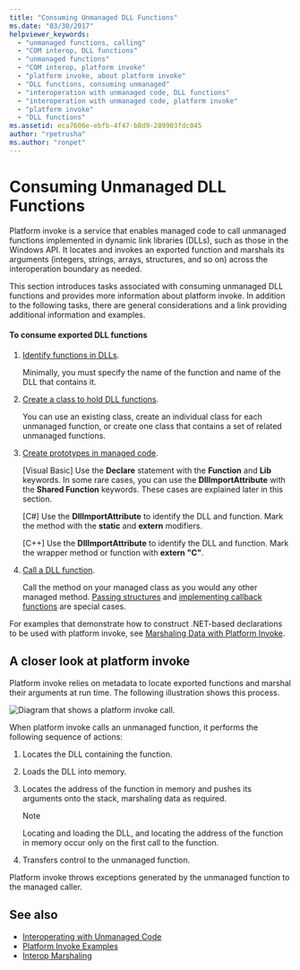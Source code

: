 ```yaml
---
title: "Consuming Unmanaged DLL Functions"
ms.date: "03/30/2017"
helpviewer_keywords: 
  - "unmanaged functions, calling"
  - "COM interop, DLL functions"
  - "unmanaged functions"
  - "COM interop, platform invoke"
  - "platform invoke, about platform invoke"
  - "DLL functions, consuming unmanaged"
  - "interoperation with unmanaged code, DLL functions"
  - "interoperation with unmanaged code, platform invoke"
  - "platform invoke"
  - "DLL functions"
ms.assetid: eca7606e-ebfb-4f47-b8d9-289903fdc045
author: "rpetrusha"
ms.author: "ronpet"
---
```

# Consuming Unmanaged DLL Functions
Platform invoke is a service that enables managed code to call unmanaged functions implemented in dynamic link libraries (DLLs), such as those in the Windows API. It locates and invokes an exported function and marshals its arguments (integers, strings, arrays, structures, and so on) across the interoperation boundary as needed.  
  
 This section introduces tasks associated with consuming unmanaged DLL functions and provides more information about platform invoke. In addition to the following tasks, there are general considerations and a link providing additional information and examples.  
  
#### To consume exported DLL functions  
  
1. [Identify functions in DLLs](identifying-functions-in-dlls.md).  
  
     Minimally, you must specify the name of the function and name of the DLL that contains it.  
  
2. [Create a class to hold DLL functions](creating-a-class-to-hold-dll-functions.md).  
  
     You can use an existing class, create an individual class for each unmanaged function, or create one class that contains a set of related unmanaged functions.  
  
3. [Create prototypes in managed code](creating-prototypes-in-managed-code.md).  
  
     [Visual Basic] Use the **Declare** statement with the **Function** and **Lib** keywords. In some rare cases, you can use the **DllImportAttribute** with the **Shared Function** keywords. These cases are explained later in this section.  
  
     [C#] Use the **DllImportAttribute** to identify the DLL and function. Mark the method with the **static** and **extern** modifiers.  
  
     [C++] Use the **DllImportAttribute** to identify the DLL and function. Mark the wrapper method or function with **extern "C"**.  
  
4. [Call a DLL function](calling-a-dll-function.md).  
  
     Call the method on your managed class as you would any other managed method. [Passing structures](passing-structures.md) and [implementing callback functions](callback-functions.md) are special cases.  
  
 For examples that demonstrate how to construct .NET-based declarations to be used with platform invoke, see [Marshaling Data with Platform Invoke](marshaling-data-with-platform-invoke.md).  
  
## A closer look at platform invoke  
 Platform invoke relies on metadata to locate exported functions and marshal their arguments at run time. The following illustration shows this process.  
  
 ![Diagram that shows a platform invoke call.](./media/consuming-unmanaged-dll-functions/platform-invoke-call.gif)  
  
 When platform invoke calls an unmanaged function, it performs the following sequence of actions:  
  
1. Locates the DLL containing the function.  
  
2. Loads the DLL into memory.  
  
3. Locates the address of the function in memory and pushes its arguments onto the stack, marshaling data as required.  
  
    > [!NOTE]
    > Locating and loading the DLL, and locating the address of the function in memory occur only on the first call to the function.  
  
4. Transfers control to the unmanaged function.  
  
 Platform invoke throws exceptions generated by the unmanaged function to the managed caller.

## See also

- [Interoperating with Unmanaged Code](index.md)
- [Platform Invoke Examples](platform-invoke-examples.md)
- [Interop Marshaling](interop-marshaling.md)
